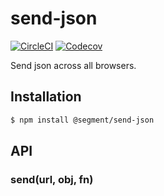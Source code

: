 # send-json

[![CircleCI](https://circleci.com/gh/segmentio/send-json.svg?style=shield&circle-token=4583ed42156e22d5ceb001d8e6fa4802fdb3dfe6)](https://circleci.com/gh/segmentio/send-json)
[![Codecov](https://img.shields.io/codecov/c/github/segmentio/send-json/master.svg?maxAge=2592000)](https://codecov.io/gh/segmentio/send-json)

Send json across all browsers.

## Installation

```bash
$ npm install @segment/send-json
```

## API

### send(url, obj, fn)
